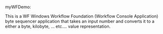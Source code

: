 myWFDemo:

This is a WF Windows Workflow Foundation (Workflow Console Application) byte sequencer application that takes an input number and converts it to a either a byte, kilobyte, ... etc.... value representation.